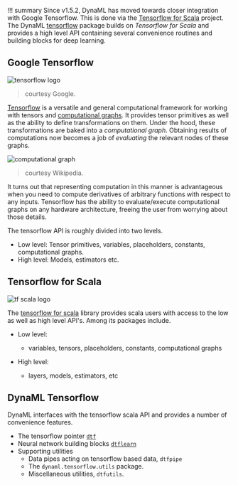 !!! summary
    Since v1.5.2, DynaML has moved towards closer integration with Google Tensorflow. This is done via the
    [Tensorflow for Scala](http://platanios.org/tensorflow_scala) project. The DynaML 
    [tensorflow](https://transcendent-ai-labs.github.io/api_docs/DynaML/recent/dynaml-core/#io.github.mandar2812.dynaml.tensorflow.package) 
    package builds on *Tensorflow for Scala* and provides a high level API containing several convenience routines and 
    building blocks for deep learning.
    

## Google Tensorflow

![tensorflow logo](/images/TensorFlowLogo.svg.png)
> courtesy Google.

[Tensorflow](http://tensorflow.org) is a versatile and general computational framework 
for working with tensors and [computational graphs](https://en.wikipedia.org/wiki/Automatic_differentiation). 
It provides tensor primitives as well as the ability to define transformations on them. Under the hood, 
these transformations are baked into a *computational graph*. Obtaining results of computations now 
becomes a job of *evaluating* the relevant nodes of these graphs.

![computational graph](/images/ReverseaccumulationAD.png)
> courtesy Wikipedia.

It turns out that representing computation in this manner is advantageous when you need to compute derivatives of
arbitrary functions with respect to any inputs. Tensorflow has the ability to evaluate/execute computational graphs 
on any hardware architecture, freeing the user from worrying about those details.

The tensorflow API is roughly divided into two levels.

 * Low level: Tensor primitives, variables, placeholders, constants, computational graphs.
 * High level: Models, estimators etc.

## Tensorflow for Scala

![tf scala logo](/images/tf_scala.png)

The [tensorflow for scala](http://platanios.org/tensorflow_scala) library provides scala users with access to the low 
as well as high level API's. Among its packages include.

 * Low level:
    - variables, tensors, placeholders, constants, computational graphs
    
 * High level:
    - layers, models, estimators, etc
    
    
## DynaML Tensorflow 

DynaML interfaces with the tensorflow scala API and provides a number of convenience features.

 * The tensorflow pointer [`dtf`](/core/core_dtf)
 * Neural network building blocks [`dtflearn`](/core/core_dtflearn)
 * Supporting utilities
    - Data pipes acting on tensorflow based data, `dtfpipe`
    - The `dynaml.tensorflow.utils` package.
    - Miscellaneous utilities, `dtfutils`.


